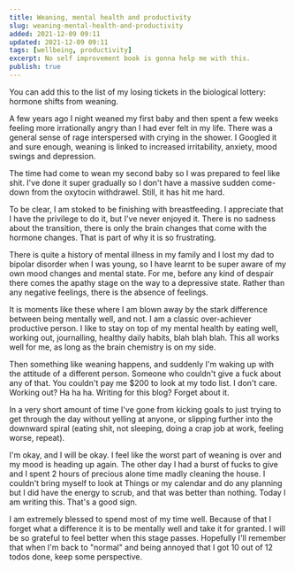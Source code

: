 ```yaml
---
title: Weaning, mental health and productivity
slug: weaning-mental-health-and-productivity
added: 2021-12-09 09:11
updated: 2021-12-09 09:11
tags: [wellbeing, productivity]
excerpt: No self improvement book is gonna help me with this.
publish: true
---
```


You can add this to the list of my losing tickets in the biological lottery: hormone shifts from weaning.

A few years ago I night weaned my first baby and then spent a few weeks feeling more irrationally angry than I had ever felt in my life. There was a general sense of rage interspersed with crying in the shower. I Googled it and sure enough, weaning is linked to increased irritability, anxiety, mood swings and depression.

The time had come to wean my second baby so I was prepared to feel like shit. I've done it super gradually so I don't have a massive sudden come-down from the oxytocin withdrawel. Still, it has hit me hard.

To be clear, I am stoked to be finishing with breastfeeding. I appreciate that I have the privilege to do it, but I've never enjoyed it. There is no sadness about the transition, there is only the brain changes that come with the hormone changes. That is part of why it is so frustrating.

There is quite a history of mental illness in my family and I lost my dad to bipolar disorder when I was young, so I have learnt to be super aware of my own mood changes and mental state. For me, before any kind of despair there comes the apathy stage on the way to a depressive state. Rather than any negative feelings, there is the absence of feelings.

It is moments like these where I am blown away by the stark difference between being mentally well, and not. I am a classic over-achiever productive person. I like to stay on top of my mental health by eating well, working out, journalling, healthy daily habits, blah blah blah. This all works well for me, as long as the brain chemistry is on my side.

Then something like weaning happens, and suddenly I'm waking up with the attitude of a different person. Someone who couldn't give a fuck about any of that. You couldn't pay me $200 to look at my todo list. I don't care. Working out? Ha ha ha. Writing for this blog? Forget about it.

In a very short amount of time I've gone from kicking goals to just trying to get through the day without yelling at anyone, or slipping further into the downward spiral (eating shit, not sleeping, doing a crap job at work, feeling worse, repeat).

I'm okay, and I will be okay. I feel like the worst part of weaning is over and my mood is heading up again. The other day I had a burst of fucks to give and I spent 2 hours of precious alone time madly cleaning the house. I couldn't bring myself to look at Things or my calendar and do any planning but I did have the energy to scrub, and that was better than nothing. Today I am writing this. That's a good sign.

I am extremely blessed to spend most of my time well. Because of that I forget what a difference it is to be mentally well and take it for granted. I will be so grateful to feel better when this stage passes. Hopefully I'll remember that when I'm back to "normal" and being annoyed that I got 10 out of 12 todos done, keep some perspective.
